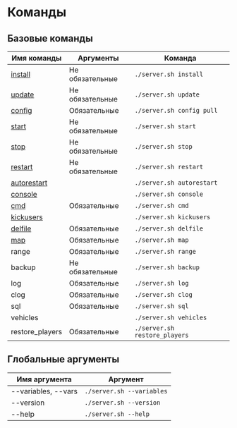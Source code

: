 # Команды

## Базовые команды
| Имя команды                        | Аргументы       | Команда
| ---------------------------------- | --------------- | --------------------------
| [install](install.md)              | Не обязательные | `./server.sh install`
| [update](update.md)                | Не обязательные | `./server.sh update`
| [config](config.md)                | Обязательные    | `./server.sh config pull`
| [start](start-stop-restart.md)     | Не обязательные | `./server.sh start`
| [stop](start-stop-restart.md)      | Не обязательные | `./server.sh stop`
| [restart](start-stop-restart.md)   | Не обязательные | `./server.sh restart`
| [autorestart](autorestart.md)      |                 | `./server.sh autorestart`
| [console](console.md)              |                 | `./server.sh console`
| [cmd](cmd.md)                      | Обязательные    | `./server.sh cmd`
| [kickusers](kickusers.md)          |                 | `./server.sh kickusers`
| [delfile](delfile.md)              | Обязательные    | `./server.sh delfile`
| [map](map.md)                      | Обязательные    | `./server.sh map`
| range            | Обязательные    | `./server.sh range`
| backup           | Не обязательные | `./server.sh backup`
| log              | Обязательные    | `./server.sh log`
| сlog             | Обязательные    | `./server.sh сlog`
| sql              | Обязательные    | `./server.sh sql`
| vehicles         |                 | `./server.sh vehicles`
| restore_players  | Обязательные    | `./server.sh restore_players`

## Глобальные аргументы
| Имя аргумента       | Аргумент
| ------------------- | --------------------------
| --variables, --vars | `./server.sh --variables`
| --version           | `./server.sh --version`
| --help              | `./server.sh --help`
